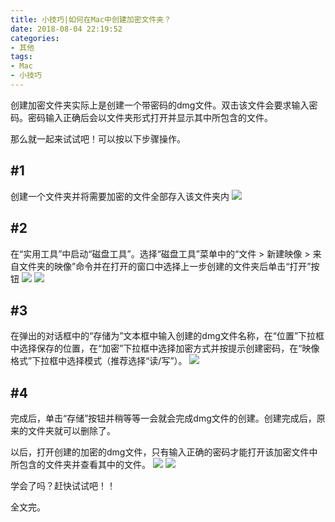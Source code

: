 ```yaml
---
title: 小技巧|如何在Mac中创建加密文件夹？
date: 2018-08-04 22:19:52
categories:
- 其他
tags:
- Mac
- 小技巧
---
```

创建加密文件夹实际上是创建一个带密码的dmg文件。双击该文件会要求输入密码。密码输入正确后会以文件夹形式打开并显示其中所包含的文件。

那么就一起来试试吧！可以按以下步骤操作。
<!-- more -->
## #1
创建一个文件夹并将需要加密的文件全部存入该文件夹内
![](https://gitee.com/dunizb/cloudimg/raw/jsdelivr/macos-jiami/0.jpg)

## #2
在“实用工具”中启动“磁盘工具”。选择“磁盘工具”菜单中的“文件 > 新建映像 > 来自文件夹的映像”命令并在打开的窗口中选择上一步创建的文件夹后单击“打开”按钮
![](https://gitee.com/dunizb/cloudimg/raw/jsdelivr/macos-jiami/1.jpg)
![](https://gitee.com/dunizb/cloudimg/raw/jsdelivr/macos-jiami/2.jpg)

## #3
在弹出的对话框中的“存储为”文本框中输入创建的dmg文件名称，在“位置”下拉框中选择保存的位置，在“加密”下拉框中选择加密方式并按提示创建密码，在“映像格式”下拉框中选择模式（推荐选择“读/写”）。
![](https://gitee.com/dunizb/cloudimg/raw/jsdelivr/macos-jiami/3.jpg)

## #4
完成后，单击“存储”按钮并稍等等一会就会完成dmg文件的创建。创建完成后，原来的文件夹就可以删除了。

以后，打开创建的加密的dmg文件，只有输入正确的密码才能打开该加密文件中所包含的文件夹并查看其中的文件。
![](https://gitee.com/dunizb/cloudimg/raw/jsdelivr/macos-jiami/4.jpg)
![](https://gitee.com/dunizb/cloudimg/raw/jsdelivr/macos-jiami/5.jpg)

学会了吗？赶快试试吧！！

全文完。

